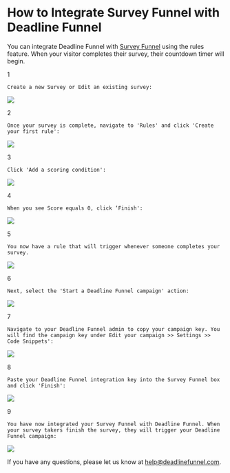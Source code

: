 # How to Integrate Survey Funnel with Deadline Funnel

You can integrate Deadline Funnel with [Survey Funnel](https://surveyfunnel.io/) using the rules feature. When your visitor completes their survey, their countdown timer will begin.

1

```text
Create a new Survey or Edit an existing survey:
```

![](https://s3.amazonaws.com/helpscout.net/docs/assets/53974d6ce4b0c76107b109d1/images/59556b842c7d3a707d7b529c/file-BbeWTkGAiz.png)

2

```text
Once your survey is complete, navigate to 'Rules' and click 'Create your first rule':
```

![](https://s3.amazonaws.com/helpscout.net/docs/assets/53974d6ce4b0c76107b109d1/images/5a297d822c7d3a1a640cb2a1/file-LDKUFz21Hb.png)

3

```text
Click 'Add a scoring condition':
```

![](https://s3.amazonaws.com/helpscout.net/docs/assets/53974d6ce4b0c76107b109d1/images/5a297db72c7d3a1a640cb2a7/file-3lQvTL7cqB.png)

4

```text
When you see Score equals 0, click ‘Finish':
```

![](https://s3.amazonaws.com/helpscout.net/docs/assets/53974d6ce4b0c76107b109d1/images/5a297de82c7d3a1a640cb2aa/file-XVWMuTjMjN.png)

5

```text
You now have a rule that will trigger whenever someone completes your survey.
```

![](https://s3.amazonaws.com/helpscout.net/docs/assets/53974d6ce4b0c76107b109d1/images/5a297e482c7d3a1a640cb2b6/file-Bp23067YGK.png)

6

```text
Next, select the 'Start a Deadline Funnel campaign' action:
```

![](https://s3.amazonaws.com/helpscout.net/docs/assets/53974d6ce4b0c76107b109d1/images/5a297fe30428631b6b6dbeb9/file-jcKBKoS8Hg.png)

7

```text
Navigate to your Deadline Funnel admin to copy your campaign key. You will find the campaign key under Edit your campaign >> Settings >> Code Snippets':
```

![](https://s3.amazonaws.com/helpscout.net/docs/assets/53974d6ce4b0c76107b109d1/images/5a2980b80428631b6b6dbec9/file-WCJHxs5m2V.png)

8

```text
Paste your Deadline Funnel integration key into the Survey Funnel box and click 'Finish':
```

![](https://s3.amazonaws.com/helpscout.net/docs/assets/53974d6ce4b0c76107b109d1/images/5a2980f62c7d3a1a640cb2e6/file-4SP7XgCrSR.png)

9

```text
You have now integrated your Survey Funnel with Deadline Funnel. When your survey takers finish the survey, they will trigger your Deadline Funnel campaign:
```

![](https://s3.amazonaws.com/helpscout.net/docs/assets/53974d6ce4b0c76107b109d1/images/5a2981452c7d3a1a640cb2ed/file-L3tUKx557S.png)

If you have any questions, please let us know at [help@deadlinefunnel.com](mailto:mailto:help@deadlinefunnel.com).

